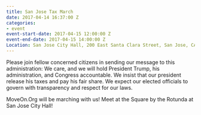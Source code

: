 ```yaml
---
title: San Jose Tax March
date: 2017-04-14 16:37:00 Z
categories:
- event
event-start-date: 2017-04-15 12:00:00 Z
event-end-date: 2017-04-15 14:00:00 Z
Location: San Jose City Hall, 200 East Santa Clara Street, San Jose, CA, San Jose
---
```


Please join fellow concerned citizens in sending our message to this administration: We care, and we will hold President Trump, his administration, and Congress accountable. We insist that our president release his taxes and pay his fair share. We expect our elected officials to govern with transparency and respect for our laws. 

MoveOn.Org will be marching with us! Meet at the Square by the Rotunda at San Jose City Hall!